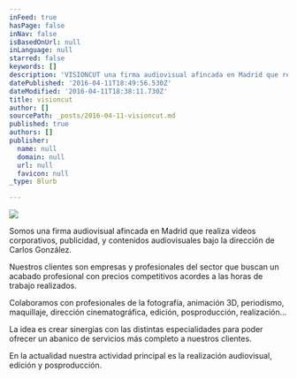```yaml
---
inFeed: true
hasPage: false
inNav: false
isBasedOnUrl: null
inLanguage: null
starred: false
keywords: []
description: 'VISIONCUT una firma audiovisual afincada en Madrid que realiza videos corporativos, publicidad, y contenidos audiovisuales bajo la dirección de Carlos González.'
datePublished: '2016-04-11T18:49:56.530Z'
dateModified: '2016-04-11T18:38:11.730Z'
title: visioncut
author: []
sourcePath: _posts/2016-04-11-visioncut.md
published: true
authors: []
publisher:
  name: null
  domain: null
  url: null
  favicon: null
_type: Blurb

---
```

![](https://the-grid-user-content.s3-us-west-2.amazonaws.com/af0d076a-2e01-4f34-b956-9debb91d1cb9.jpg)

Somos una firma audiovisual afincada en Madrid que realiza videos corporativos, publicidad, y contenidos audiovisuales bajo la dirección de Carlos González.

Nuestros clientes son empresas y profesionales del sector que buscan un acabado profesional con precios competitivos acordes a las horas de trabajo realizados.

Colaboramos con profesionales de la fotografía, animación 3D, periodismo, maquillaje, dirección cinematográfica, edición, posproducción, realización...

La idea es crear sinergias con las distintas especialidades para poder ofrecer un abanico de servicios más completo a nuestros clientes.

En la actualidad nuestra actividad principal es la realización audiovisual, edición y posproducción.
